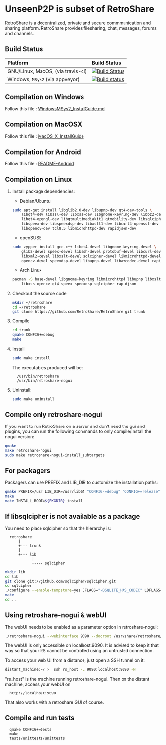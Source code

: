 UnseenP2P is subset of RetroShare
==============================
RetroShare is a decentralized, private and secure commmunication and sharing platform. RetroShare provides filesharing, chat, messages, forums and channels. 

Build Status
------------

| Platform  | Build Status |
| :------------- | :------------- |
| GNU/Linux, MacOS, (via travis-ci)  | [![Build Status](https://travis-ci.org/unsenep2pdev/RetroShare.svg?branch=master)](https://travis-ci.org/unsenep2pdev/RetroShare) |
| Windows, `MSys2` (via appveyor)  | [![Build status](https://ci.appveyor.com/api/projects/status/rw8jvbpl9m6iumxc?svg=true)](https://ci.appveyor.com/project/unsenep2pdev/retroshare) |

Compilation on Windows
----------------------------
Follow this file : [WindowsMSys2_InstallGuide.md](https://github.com/RetroShare/RetroShare/blob/master/WindowsMSys2_InstallGuide.md)

Compilation on MacOSX
----------------------------
Follow this file : [MacOS_X_InstallGuide](https://github.com/RetroShare/RetroShare/blob/master/MacOS_X_InstallGuide.md)

Compilation for Android
---------------------------
Follow this file : [README-Android](https://github.com/RetroShare/RetroShare/blob/master/README-Android.asciidoc)

Compilation on Linux
----------------------------

1. Install package dependencies:
   * Debian/Ubuntu
   ```bash
   sudo apt-get install libglib2.0-dev libupnp-dev qt4-dev-tools \
       libqt4-dev libssl-dev libxss-dev libgnome-keyring-dev libbz2-dev \
       libqt4-opengl-dev libqtmultimediakit1 qtmobility-dev libsqlcipher-dev \
       libspeex-dev libspeexdsp-dev libxslt1-dev libcurl4-openssl-dev \
       libopencv-dev tcl8.5 libmicrohttpd-dev rapidjson-dev
   ```
   * openSUSE
   ```bash
   sudo zypper install gcc-c++ libqt4-devel libgnome-keyring-devel \
       glib2-devel speex-devel libssh-devel protobuf-devel libcurl-devel \
       libxml2-devel libxslt-devel sqlcipher-devel libmicrohttpd-devel \
       opencv-devel speexdsp-devel libupnp-devel libavcodec-devel rapidjson
   ```
   * Arch Linux
   ```bash
   pacman -S base-devel libgnome-keyring libmicrohttpd libupnp libxslt \
       libxss opencv qt4 speex speexdsp sqlcipher rapidjson
   ```

2. Checkout the source code
   ```bash
   mkdir ~/retroshare
   cd ~/retroshare 
   git clone https://github.com/RetroShare/RetroShare.git trunk
   ```

3. Compile
   ```bash
   cd trunk
   qmake CONFIG+=debug
   make
   ```

4. Install
   ```bash
   sudo make install
   ```

   The executables produced will be:

         /usr/bin/retroshare
         /usr/bin/retroshare-nogui

5. Uninstall:
   ```bash
   sudo make uninstall
   ```

Compile only retroshare-nogui
-----------------------------
If you want to run RetroShare on a server and don’t need the gui and plugins,
you can run the following commands to only compile/install the nogui version:

```bash
qmake
make retroshare-nogui
sudo make retroshare-nogui-install_subtargets
```

For packagers
-------------
Packagers can use PREFIX and LIB\_DIR to customize the installation paths:
```bash
qmake PREFIX=/usr LIB_DIR=/usr/lib64 "CONFIG-=debug" "CONFIG+=release"
make
make INSTALL_ROOT=${PKGDIR} install
```

If libsqlcipher is not available as a package
---------------------------------------------

You need to place sqlcipher so that the hierarchy is:

      retroshare
          |
          +--- trunk
          |
          +--- lib
                |
                +---- sqlcipher
```bash
mkdir lib
cd lib
git clone git://github.com/sqlcipher/sqlcipher.git
cd sqlcipher
./configure --enable-tempstore=yes CFLAGS="-DSQLITE_HAS_CODEC" LDFLAGS="-lcrypto"
make
cd ..
```

Using retroshare-nogui & webUI
------------------------------

The webUI needs to be enabled as a parameter option in retroshare-nogui:

```bash
./retroshare-nogui --webinterface 9090 --docroot /usr/share/retroshare/webui/
```

The webUI is only accessible on localhost:9090. It is advised to keep it that way so that your RS
cannot be controlled using an untrusted connection.

To access your web UI from a distance, just open a SSH tunnel on it:

```bash
distant_machine:~/ >  ssh rs_host -L 9090:localhost:9090 -N
```

"rs_host" is the machine running retroshare-nogui. Then on the distant machine, access your webUI on 


      http://localhost:9090

That also works with a retroshare GUI of course.

Compile and run tests
---------------------

      qmake CONFIG+=tests
      make
      tests/unittests/unittests
